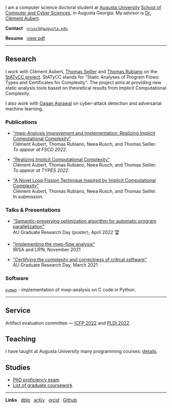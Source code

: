 I am a computer science doctoral student at [Augusta University][AU]
[School of Computer and Cyber Sciences][CCS], in Augusta Georgia. My advisor is
[Dr. Clément Aubert][CA].

**Contact** &nbsp; [`nrusch@augusta.edu`][@]

**Resume** &nbsp; [view pdf][CV]


---

## Research

I work with Clément Aubert, [Thomas Seiller][TS] and [Thomas Rubiano][TR] on the
[StATyCC project][STATYCC]. StATyCC stands for "Static Analyses of Program Flows: Types and Certificates for Complexity". 
The project aims at providing new static analysis tools based on theoretical results from Implicit Computational Complexity.

I also work with [Gagan Agrawal][GA] on cyber-attack detection and adversarial machine learning.

### Publications

- ["mwp-Analysis Improvement and Implementation: Realizing Implicit Computational Complexity"](https://hal.archives-ouvertes.fr/hal-03596285)
  <br/>Clément Aubert, Thomas Rubiano, Neea Rusch, and Thomas Seiller.
  <br/>_To appear at FSCD 2022._ 

- ["Realizing Implicit Computational Complexity"](https://hal.archives-ouvertes.fr/hal-03603510)
  <br/>Clément Aubert, Thomas Rubiano, Neea Rusch, and Thomas Seiller.
  <br/>_To appear at TYPES 2022._

- ["A Novel Loop Fission Technique Inspired by Implicit Computational Complexity"](https://hal.archives-ouvertes.fr/hal-03669387)
  <br/>Clément Aubert, Thomas Rubiano, Neea Rusch, and Thomas Seiller.
  <br/>_In submission._


### Talks & Presentations                                                                                                                                                         

- ["Semantic-preserving optimization algorithm for automatic program parallelization"](./posts/2022-graduate-research-day)<br/>AU Graduate Research Day (poster), April 2022 🏆 

- ["Implementing the mwp-flow analysis"](./posts/2021-implementing-the-mwp-flow-analysis)<br/>IRISA and LIPN, November 2021                                                     

- ["Certifying the complexity and correctness of critical software"](./posts/2021-graduate-research-day)<br/>AU Graduate Research Day, March 2021                               

### Software

[`pymwp`][PYMWP] - implementation of _mwp_-analysis on C code in Python.

---

## Service

Artifact evaluation committee &mdash; [ICFP 2022](https://icfp22.sigplan.org/track/icfp-2022-artifact-evaluation) and
[PLDI 2022](https://pldi22.sigplan.org/committee/pldi-2022-PLDI-Research-Artifacts-artifact-evaluation-committee).

## Teaching

I have taught at Augusta University many programming courses: [details](./posts/teaching).

## Studies

- [PhD proficiency exam](./posts/exam)
- [List of graduate coursework](./posts/coursework)

---

**Links** &nbsp;
[dblp](https://dblp.org/pid/296/3722) &nbsp;
[arXiv](https://arxiv.org/search/?query=Rusch%2C+Neea&searchtype=author) &nbsp;
[orcid](https://orcid.org/0000-0002-7354-5330) &nbsp;
[Github](https://github.com/nkrusch)

[AU]: https://www.augusta.edu/

[CCS]: https://www.augusta.edu/ccs/

[CA]: https://spots.augusta.edu/caubert/

[GA]: https://www.augusta.edu/faculty/directory/view.php?id=GAGRAWAL

[CV]: ./cv.pdf

[@]: mailto:nrusch@augusta.edu

[TS]: https://www.seiller.org/

[TR]: https://people.irisa.fr/Thomas.Rubiano/

[STATYCC]: https://spots.augusta.edu/caubert/research/statycc/

[1301]: https://csci-1301.github.io/about.html

[PYMWP]: https://github.com/statycc/pymwp